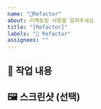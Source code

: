 ```yaml
---
name: "🔨Refactor"
about: 리팩토링 사항을 알려주세요
title: "[Refactor]"
labels: "🔨 Refactor"
assignees: ""
---
```


## 🔨 작업 내용

## 🖼️ 스크린샷 (선택)

